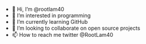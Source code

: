 - 👋 Hi, I’m @rootlam40
- 👀 I’m interested in programming
- 🌱 I’m currently learning GitHub
- 💞️ I’m looking to collaborate on open source projects
- 📫 How to reach me twitter @RootLam40

<!---
rootlam40/rootlam40 is a ✨ special ✨ repository because its `README.md` (this file) appears on your GitHub profile.
You can click the Preview link to take a look at your changes.
--->
